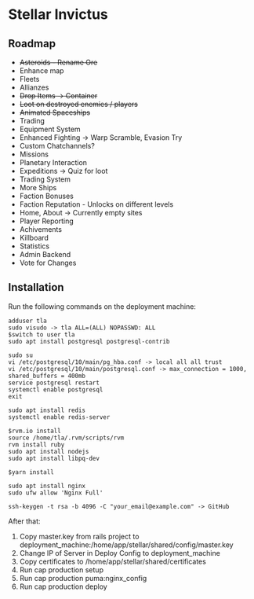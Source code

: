 # Stellar Invictus

## Roadmap

- ~~Asteroids - Rename Ore~~
- Enhance map
- Fleets
- Allianzes
- ~~Drop Items -> Container~~
- ~~Loot on destroyed enemies / players~~
- ~~Animated Spaceships~~
- Trading
- Equipment System
- Enhanced Fighting -> Warp Scramble, Evasion Try
- Custom Chatchannels?
- Missions
- Planetary Interaction
- Expeditions -> Quiz for loot
- Trading System
- More Ships
- Faction Bonuses
- Faction Reputation - Unlocks on different levels
- Home, About -> Currently empty sites
- Player Reporting
- Achivements
- Killboard
- Statistics
- Admin Backend
- Vote for Changes

## Installation

Run the following commands on the deployment machine:
```
adduser tla
sudo visudo -> tla ALL=(ALL) NOPASSWD: ALL
$switch to user tla
sudo apt install postgresql postgresql-contrib

sudo su
vi /etc/postgresql/10/main/pg_hba.conf -> local all all trust
vi /etc/postgresql/10/main/postgresql.conf -> max_connection = 1000, shared_buffers = 400mb
service postgresql restart
systemctl enable postgresql
exit

sudo apt install redis
systemctl enable redis-server

$rvm.io install
source /home/tla/.rvm/scripts/rvm
rvm install ruby
sudo apt install nodejs
sudo apt install libpq-dev

$yarn install

sudo apt install nginx
sudo ufw allow 'Nginx Full'

ssh-keygen -t rsa -b 4096 -C "your_email@example.com" -> GitHub
```

After that:
1. Copy master.key from rails project to deployment_machine:/home/app/stellar/shared/config/master.key
2. Change IP of Server in Deploy Config to deployment_machine
3. Copy certificates to /home/app/stellar/shared/certificates
4. Run cap production setup
5. Run cap production puma:nginx_config
6. Run cap production deploy
